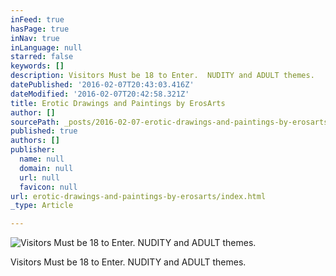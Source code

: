 ```yaml
---
inFeed: true
hasPage: true
inNav: true
inLanguage: null
starred: false
keywords: []
description: Visitors Must be 18 to Enter.  NUDITY and ADULT themes.
datePublished: '2016-02-07T20:43:03.416Z'
dateModified: '2016-02-07T20:42:58.321Z'
title: Erotic Drawings and Paintings by ErosArts
author: []
sourcePath: _posts/2016-02-07-erotic-drawings-and-paintings-by-erosarts.md
published: true
authors: []
publisher:
  name: null
  domain: null
  url: null
  favicon: null
url: erotic-drawings-and-paintings-by-erosarts/index.html
_type: Article

---
```

![Visitors Must be 18 to Enter.  NUDITY and ADULT themes.](https://s3-us-west-2.amazonaws.com/the-grid-img/p/0c45f3f54d6051c805b29cd0920227d9701ce35d.jpg)

Visitors Must be 18 to Enter.  NUDITY and ADULT themes.